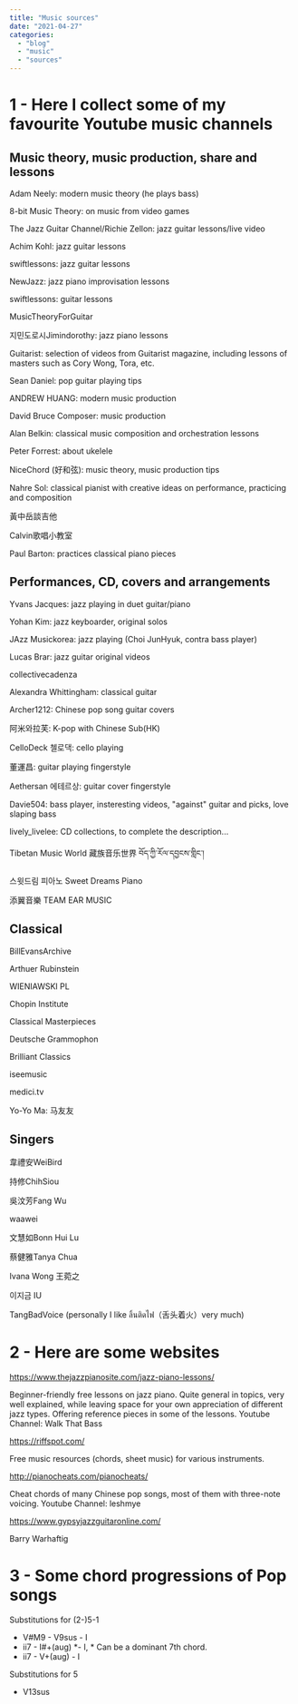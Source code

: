 ```yaml
---
title: "Music sources"
date: "2021-04-27"
categories: 
  - "blog"
  - "music"
  - "sources"
---
```


# 1 - Here I collect some of my favourite Youtube music channels

## Music theory, music production, share and lessons

Adam Neely: modern music theory (he plays bass)

8-bit Music Theory: on music from video games

The Jazz Guitar Channel/Richie Zellon: jazz guitar lessons/live video

Achim Kohl: jazz guitar lessons

swiftlessons: jazz guitar lessons

NewJazz: jazz piano improvisation lessons

swiftlessons: guitar lessons

MusicTheoryForGuitar

지민도로시Jimindorothy: jazz piano lessons

Guitarist: selection of videos from Guitarist magazine, including lessons of masters such as Cory Wong, Tora, etc.

Sean Daniel: pop guitar playing tips

ANDREW HUANG: modern music production

David Bruce Composer: music production

Alan Belkin: classical music composition and orchestration lessons

Peter Forrest: about ukelele

NiceChord (好和弦): music theory, music production tips

Nahre Sol: classical pianist with creative ideas on performance, practicing and composition

黃中岳談吉他

Calvin歌唱小教室

Paul Barton: practices classical piano pieces

## Performances, CD, covers and arrangements

Yvans Jacques: jazz playing in duet guitar/piano

Yohan Kim: jazz keyboarder, original solos

JAzz Musickorea: jazz playing (Choi JunHyuk, contra bass player)

Lucas Brar: jazz guitar original videos

collectivecadenza

Alexandra Whittingham: classical guitar

Archer1212: Chinese pop song guitar covers

阿米와拉芙: K-pop with Chinese Sub(HK)

CelloDeck 첼로댁: cello playing

董運昌: guitar playing fingerstyle

Aethersan 에테르상: guitar cover fingerstyle

Davie504: bass player, insteresting videos, "against" guitar and picks, love slaping bass

lively\_livelee: CD collections, to complete the description...

Tibetan Music World 藏族音乐世界 བོད་ཀྱི་རོལ་དབྱངས་གླིང་།

스윗드림 피아노 Sweet Dreams Piano

添翼音樂 TEAM EAR MUSIC

## Classical

BillEvansArchive

Arthuer Rubinstein

WIENIAWSKI PL

Chopin Institute

Classical Masterpieces

Deutsche Grammophon

Brilliant Classics

iseemusic

medici.tv

Yo-Yo Ma: 马友友

## Singers 

韋禮安WeiBird

持修ChihSiou

吳汶芳Fang Wu

waawei

文慧如Bonn Hui Lu

蔡健雅Tanya Chua

Ivana Wong 王菀之

이지금 IU

TangBadVoice (personally I like ลิ้นติดไฟ（舌头着火）very much)

# 2 - Here are some websites

https://www.thejazzpianosite.com/jazz-piano-lessons/

Beginner-friendly free lessons on jazz piano. Quite general in topics, very well explained, while leaving space for your own appreciation of different jazz types. Offering reference pieces in some of the lessons. 
Youtube Channel: Walk That Bass

https://riffspot.com/

Free music resources (chords, sheet music) for various instruments.

http://pianocheats.com/pianocheats/

Cheat chords of many Chinese pop songs, most of them with three-note voicing.
Youtube Channel: leshmye

https://www.gypsyjazzguitaronline.com/

Barry Warhaftig

# 3 - Some chord progressions of Pop songs

Substitutions for (2-)5-1

- V#M9 - V9sus - I
- ii7 - I#+(aug) \*- I, \* Can be a dominant 7th chord.
- ii7 - V+(aug) - I

Substitutions for 5

- V13sus
